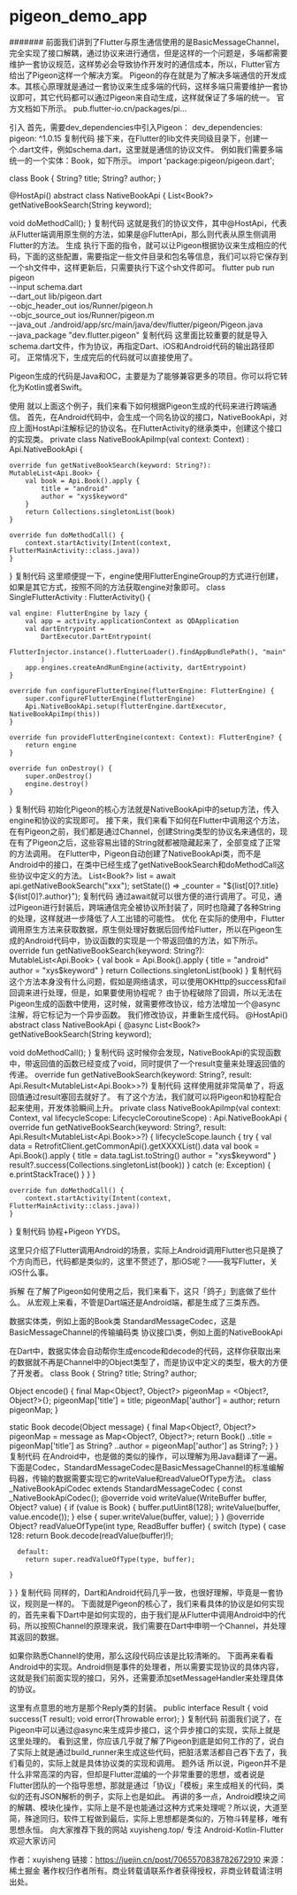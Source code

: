 # pigeon_demo_app

#######
前面我们讲到了Flutter与原生通信使用的是BasicMessageChannel，完全实现了接口解耦，通过协议来进行通信，但是这样的一个问题是，多端都需要维护一套协议规范，这样势必会导致协作开发时的通信成本，所以，Flutter官方给出了Pigeon这样一个解决方案。
Pigeon的存在就是为了解决多端通信的开发成本。其核心原理就是通过一套协议来生成多端的代码，这样多端只需要维护一套协议即可，其它代码都可以通过Pigeon来自动生成，这样就保证了多端的统一。
官方文档如下所示。
pub.flutter-io.cn/packages/pi…

引入
首先，需要dev_dependencies中引入Pigeon：
dev_dependencies:
  pigeon: ^1.0.15
复制代码
接下来，在Flutter的lib文件夹同级目录下，创建一个.dart文件，例如schema.dart，这里就是通信的协议文件。
例如我们需要多端统一的一个实体：Book，如下所示。
import 'package:pigeon/pigeon.dart';

class Book {
  String? title;
  String? author;
}

@HostApi()
abstract class NativeBookApi {
  List<Book?> getNativeBookSearch(String keyword);

  void doMethodCall();
}
复制代码
这就是我们的协议文件，其中@HostApi，代表从Flutter端调用原生侧的方法，如果是@FlutterApi，那么则代表从原生侧调用Flutter的方法。
生成
执行下面的指令，就可以让Pigeon根据协议来生成相应的代码，下面的这些配置，需要指定一些文件目录和包名等信息，我们可以将它保存到一个sh文件中，这样更新后，只需要执行下这个sh文件即可。
flutter pub run pigeon \
  --input schema.dart \
  --dart_out lib/pigeon.dart \
  --objc_header_out ios/Runner/pigeon.h \
  --objc_source_out ios/Runner/pigeon.m \
  --java_out ./android/app/src/main/java/dev/flutter/pigeon/Pigeon.java \
  --java_package "dev.flutter.pigeon"
复制代码
这里面比较重要的就是导入schema.dart文件，作为协议，再指定Dart、iOS和Android代码的输出路径即可。
正常情况下，生成完后的代码就可以直接使用了。

Pigeon生成的代码是Java和OC，主要是为了能够兼容更多的项目。你可以将它转化为Kotlin或者Swift。

使用
就以上面这个例子，我们来看下如何根据Pigeon生成的代码来进行跨端通信。
首先，在Android代码中，会生成一个同名协议的接口，NativeBookApi，对应上面HostApi注解标记的协议名。在FlutterActivity的继承类中，创建这个接口的实现类。
private class NativeBookApiImp(val context: Context) : Api.NativeBookApi {

    override fun getNativeBookSearch(keyword: String?): MutableList<Api.Book> {
        val book = Api.Book().apply {
            title = "android"
            author = "xys$keyword"
        }
        return Collections.singletonList(book)
    }

    override fun doMethodCall() {
        context.startActivity(Intent(context, FlutterMainActivity::class.java))
    }
}
复制代码
这里顺便提一下，engine使用FlutterEngineGroup的方式进行创建，如果是其它方式，按照不同的方法获取engine对象即可。
class SingleFlutterActivity : FlutterActivity() {

    val engine: FlutterEngine by lazy {
        val app = activity.applicationContext as QDApplication
        val dartEntrypoint =
            DartExecutor.DartEntrypoint(
                FlutterInjector.instance().flutterLoader().findAppBundlePath(), "main"
            )
        app.engines.createAndRunEngine(activity, dartEntrypoint)
    }

    override fun configureFlutterEngine(flutterEngine: FlutterEngine) {
        super.configureFlutterEngine(flutterEngine)
        Api.NativeBookApi.setup(flutterEngine.dartExecutor, NativeBookApiImp(this))
    }

    override fun provideFlutterEngine(context: Context): FlutterEngine? {
        return engine
    }

    override fun onDestroy() {
        super.onDestroy()
        engine.destroy()
    }
}
复制代码
初始化Pigeon的核心方法就是NativeBookApi中的setup方法，传入engine和协议的实现即可。
接下来，我们来看下如何在Flutter中调用这个方法，在有Pigeon之前，我们都是通过Channel，创建String类型的协议名来通信的，现在有了Pigeon之后，这些容易出错的String就都被隐藏起来了，全部变成了正常的方法调用。
在Flutter中，Pigeon自动创建了NativeBookApi类，而不是Android中的接口，在类中已经生成了getNativeBookSearch和doMethodCall这些协议中定义的方法。
List<Book?> list = await api.getNativeBookSearch("xxx");
setState(() => _counter = "${list[0]?.title} ${list[0]?.author}");
复制代码
通过await就可以很方便的进行调用了。可见，通过Pigeon进行封装后，跨端通信完全被协议所封装了，同时也隐藏了各种String的处理，这样就进一步降低了人工出错的可能性。
优化
在实际的使用中，Flutter调用原生方法来获取数据，原生侧处理好数据后回传给Flutter，所以在Pigeon生成的Android代码中，协议函数的实现是一个带返回值的方法，如下所示。
override fun getNativeBookSearch(keyword: String?): MutableList<Api.Book> {
    val book = Api.Book().apply {
        title = "android"
        author = "xys$keyword"
    }
    return Collections.singletonList(book)
}
复制代码
这个方法本身没有什么问题，假如是网络请求，可以使用OKHttp的success和fail回调来进行处理，但是，如果要使用协程呢？
由于协程破除了回调，所以无法在Pigeon生成的函数中使用，这时候，就需要修改协议，给方法增加一个@async注解，将它标记为一个异步函数。
我们修改协议，并重新生成代码。
@HostApi()
abstract class NativeBookApi {
  @async
  List<Book?> getNativeBookSearch(String keyword);

  void doMethodCall();
}
复制代码
这时候你会发现，NativeBookApi的实现函数中，带返回值的函数已经变成了void，同时提供了一个result变量来处理返回值的传递。
override fun getNativeBookSearch(keyword: String?, result: Api.Result<MutableList<Api.Book>>?)
复制代码
这样使用就非常简单了，将返回值通过result塞回去就好了。
有了这个方法，我们就可以将Pigeon和协程配合起来使用，开发体验瞬间上升。
private class NativeBookApiImp(val context: Context, val lifecycleScope: LifecycleCoroutineScope) : Api.NativeBookApi {
    override fun getNativeBookSearch(keyword: String?, result: Api.Result<MutableList<Api.Book>>?) {
        lifecycleScope.launch {
            try {
                val data = RetrofitClient.getCommonApi().getXXXXList().data
                val book = Api.Book().apply {
                    title = data.tagList.toString()
                    author = "xys$keyword"
                }
                result?.success(Collections.singletonList(book))
            } catch (e: Exception) {
                e.printStackTrace()
            }
        }
    }

    override fun doMethodCall() {
        context.startActivity(Intent(context, FlutterMainActivity::class.java))
    }
}
复制代码
协程+Pigeon YYDS。

这里只介绍了Flutter调用Android的场景，实际上Android调用Flutter也只是换了个方向而已，代码都是类似的，这里不赘述了，那iOS呢？——我写Flutter，关iOS什么事。

拆解
在了解了Pigeon如何使用之后，我们来看下，这只「鸽子」到底做了些什么。
从宏观上来看，不管是Dart端还是Android端，都是生成了三类东西。

数据实体类，例如上面的Book类
StandardMessageCodec，这是BasicMessageChannel的传输编码类
协议接口\类，例如上面的NativeBookApi

在Dart中，数据实体会自动帮你生成encode和decode的代码，这样你获取出来的数据就不再是Channel中的Object类型了，而是协议中定义的类型，极大的方便了开发者。
class Book {
  String? title;
  String? author;

  Object encode() {
    final Map<Object?, Object?> pigeonMap = <Object?, Object?>{};
    pigeonMap['title'] = title;
    pigeonMap['author'] = author;
    return pigeonMap;
  }

  static Book decode(Object message) {
    final Map<Object?, Object?> pigeonMap = message as Map<Object?, Object?>;
    return Book()
      ..title = pigeonMap['title'] as String?
      ..author = pigeonMap['author'] as String?;
  }
}
复制代码
在Android中，也是做的类似的操作，可以理解为用Java翻译了一遍。
下面是Codec，StandardMessageCodec是BasicMessageChannel的标准编解码器，传输的数据需要实现它的writeValue和readValueOfType方法。
class _NativeBookApiCodec extends StandardMessageCodec {
  const _NativeBookApiCodec();
  @override
  void writeValue(WriteBuffer buffer, Object? value) {
    if (value is Book) {
      buffer.putUint8(128);
      writeValue(buffer, value.encode());
    } else {
      super.writeValue(buffer, value);
    }
  }
  @override
  Object? readValueOfType(int type, ReadBuffer buffer) {
    switch (type) {
      case 128:
        return Book.decode(readValue(buffer)!);

      default:
        return super.readValueOfType(type, buffer);

    }
  }
}
复制代码
同样的，Dart和Android代码几乎一致，也很好理解，毕竟是一套协议，规则是一样的。
下面就是Pigeon的核心了，我们来看具体的协议是如何实现的，首先来看下Dart中是如何实现的，由于我们是从Flutter中调用Android中的代码，所以按照Channel的原理来说，我们需要在Dart中申明一个Channel，并处理其返回的数据。

如果你熟悉Channel的使用，那么这段代码应该是比较清晰的。
下面再来看看Android中的实现。Android侧是事件的处理者，所以需要实现协议的具体内容，这就是我们前面实现的接口，另外，还需要添加setMessageHandler来处理具体的协议。

这里有点意思的地方是那个Reply类的封装。
public interface Result<T> {
  void success(T result);
  void error(Throwable error);
}
复制代码
前面我们说了，在Pigeon中可以通过@async来生成异步接口，这个异步接口的实现，实际上就是这里处理的。
看到这里，你应该几乎就了解了Pigeon到底是如何工作的了，说白了实际上就是通过build_runner来生成这些代码，把脏活累活都自己吞下去了，我们看见的，实际上就是具体协议类的实现和调用。
题外话
所以说，Pigeon并不是什么非常高深的内容，但却是Flutter混编的一个非常重要的思想，或者说是Flutter团队的一个指导思想，那就是通过「协议」「模板」来生成相关的代码，类似的还有JSON解析的例子，实际上也是如此。
再讲的多一点，Android模块之间的解耦、模块化操作，实际上是不是也能通过这种方式来处理呢？所以说，大道至简，殊途同归，软件工程做到最后，实际上思想都是类似的，万物斗转星移，唯有思想永恒。
向大家推荐下我的网站 xuyisheng.top/ 专注 Android-Kotlin-Flutter 欢迎大家访问

作者：xuyisheng
链接：https://juejin.cn/post/7065570838782672910
来源：稀土掘金
著作权归作者所有。商业转载请联系作者获得授权，非商业转载请注明出处。
######